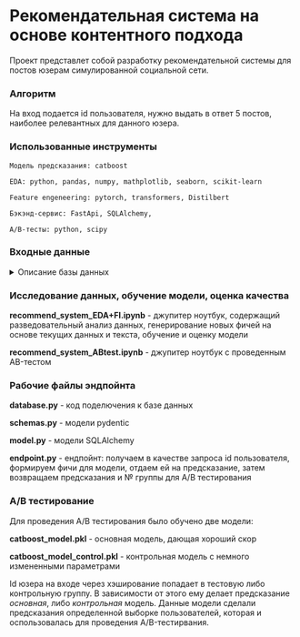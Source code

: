 # Рекомендательная система на основе контентного подхода

Проект представлет собой разработку рекомендательной системы для постов юзерам симулированной социальной сети.

### Алгоритм
На вход подается id пользователя, нужно выдать в ответ 5 постов, наиболее релевантных для данного юзера.

### Использованные инструменты
```
Модель предсказания: catboost

EDA: python, pandas, numpy, mathplotlib, seaborn, scikit-learn

Feature engeneering: pytorch, transformers, Distilbert

Бэкэнд-сервис: FastApi, SQLAlchemy, 

A/B-тесты: python, scipy
```

### Входные данные 
<details>
<summary>Описание базы данных</summary>

| Таблица     | Описание                                                                                                          |
|------------:|-------------------------------------------------------------------------------------------------------------------|
|user_data    | описание юзеров (id, пол, возраст, город, страна и др.                                                            |
|post_text_df | описание постов (id, текс, топик (тема))                                                                          |
|feed_post    | содержит историю о просмотренных постах для каждого юзера в изучаемый период (id юзера, id поста, действие (лайк/просмотр), таргет (1 у просмотров, если почти сразу после просмотра был совершен лайк, иначе 0. У действий like пропущенное значение.)                                                                                          |
</details>

### Исследование данных, обучение модели, оценка качества
__recommend_system_EDA+FI.ipynb__ - джупитер ноутбук, содержащий разведовательный анализ данных, генерирование новых фичей на основе текущих данных и текста, обучение и оценку модели

__recommend_system_ABtest.ipynb__ - джупитер ноутбук с проведенным AB-тестом

### Рабочие файлы эндпойнта
__database.py__ - код поделючения к базе данных

__schemas.py__ - модели pydentic

__model.py__ - модели SQLAlchemy

__endpoint.py__  - ендпойнт: получаем в качестве запроса id пользователя, формируем фичи для модели, отдаем ей на предсказание, затем возвращаем предсказания и № группы для A/B тестирования

### A/B тестирование
Для проведения A/B тестирования было обучено две модели:

__catboost_model.pkl__ - основная модель, дающая хороший скор 

__catboost_model_control.pkl__ - контрольная модель с немного измененными параметрами

Id юзера на входе через хэширование попадает в тестовую либо контрольную группу. В зависимости от этого ему делает предсказание *основная*, либо *контрольная* модель. Данные модели сделали предсказания определенной выборке пользователей, которая и оспользовалась для проведения A/B-тестирвания.

